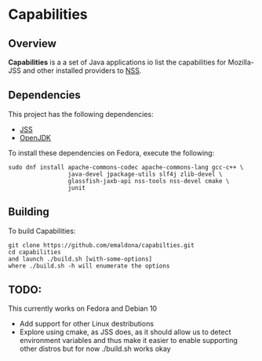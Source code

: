 Capabilities
========================================

Overview
--------

**Capabilities** is a a set of Java applications
io list the capabilities for Mozilla-JSS and other installed providers to [NSS](https://developer.mozilla.org/en-US/docs/Mozilla/Projects/NSS).

Dependencies
------------

This project has the following dependencies:

 - [JSS](https://github.com/dogtagpki/jss)
 - [OpenJDK](https://openjdk.java.net/)

To install these dependencies on Fedora, execute the following:

    sudo dnf install apache-commons-codec apache-commons-lang gcc-c++ \
                     java-devel jpackage-utils slf4j zlib-devel \
                     glassfish-jaxb-api nss-tools nss-devel cmake \
                     junit

Building
--------
To build Capabilities:

    git clone https://github.com/emaldona/capabilties.git
    cd capabilities
    and launch ./build.sh [with-some-options]
    where ./build.sh -h will enumerate the options

TODO:
------------
This currently works on Fedora and Debian 10
- Add support for other Linux destributions
- Explore using cmake, as JSS does, as it should allow us to detect environment
  variables and thus make it easier to enable supporting other distros
  but for now ./build.sh works okay

